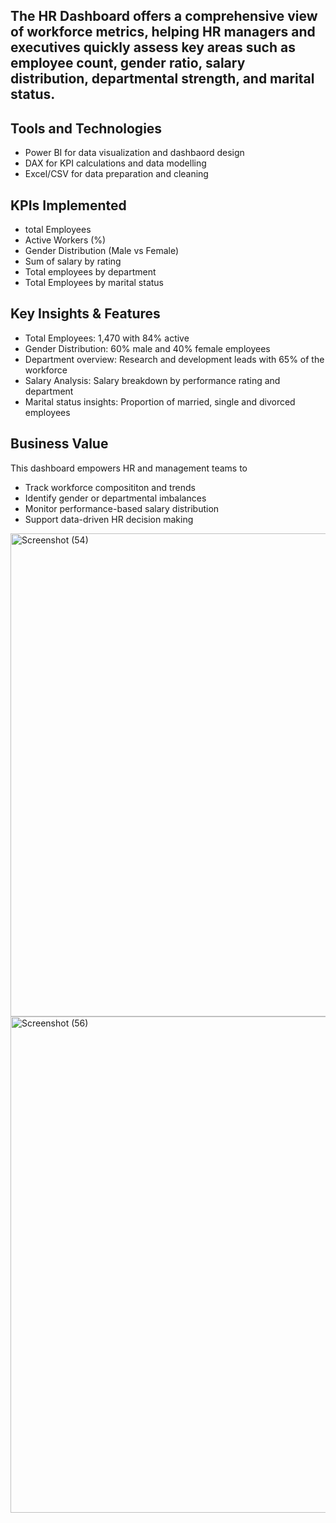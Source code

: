 ## The HR Dashboard offers a comprehensive view of workforce metrics, helping HR managers and executives quickly assess key areas such as employee count, gender ratio, salary distribution, departmental strength, and marital status.

## Tools and Technologies
- Power BI for data visualization and dashbaord design
- DAX for KPI calculations and data modelling
- Excel/CSV for data preparation and cleaning

## KPIs Implemented 
- total Employees 
- Active Workers (%)
- Gender Distribution (Male vs Female)
- Sum of salary by rating
- Total employees by department
- Total Employees by marital status

## Key Insights & Features
- Total Employees: 1,470 with 84% active
- Gender Distribution: 60% male and 40% female employees 
- Department overview: Research and development leads with 65% of the workforce 
- Salary Analysis: Salary breakdown by performance rating and department
- Marital status insights: Proportion of married, single and divorced employees

## Business Value
This dashboard empowers HR and management teams to
- Track workforce composititon and trends 
- Identify gender or departmental imbalances
- Monitor performance-based salary distribution 
- Support data-driven HR decision making

<img width="1383" height="773" alt="Screenshot (54)" src="https://github.com/user-attachments/assets/9b029983-b052-4359-9a59-ca98ddeda33c" />
<img width="1385" height="794" alt="Screenshot (56)" src="https://github.com/user-attachments/assets/1b319848-0452-4788-914e-8d353246c0c7" />


